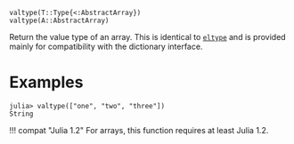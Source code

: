 ```
valtype(T::Type{<:AbstractArray})
valtype(A::AbstractArray)
```

Return the value type of an array. This is identical to [`eltype`](@ref) and is provided mainly for compatibility with the dictionary interface.

# Examples

```jldoctest
julia> valtype(["one", "two", "three"])
String
```

!!! compat "Julia 1.2"
    For arrays, this function requires at least Julia 1.2.


